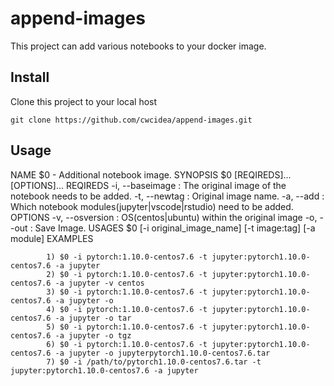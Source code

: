 # append-images

This project can add various notebooks to your docker image.

## Install
Clone this project to your local host
```
git clone https://github.com/cwcidea/append-images.git
```

## Usage

NAME
        $0 - Additional notebook image.
SYNOPSIS
        $0 [REQIREDS]... [OPTIONS]...
REQIREDS
        -i, --baseimage : The original image of the notebook needs to be added.
        -t, --newtag :    Original image name.
        -a, --add :       Which notebook modules(jupyter|vscode|rstudio) need to be added.
OPTIONS
        -v, --osversion : OS(centos|ubuntu) within the original image
        -o, --out :       Save Image.
USAGES
        $0 [-i original_image_name] [-t image:tag] [-a module]
EXAMPLES
```
        1) $0 -i pytorch:1.10.0-centos7.6 -t jupyter:pytorch1.10.0-centos7.6 -a jupyter
        2) $0 -i pytorch:1.10.0-centos7.6 -t jupyter:pytorch1.10.0-centos7.6 -a jupyter -v centos
        3) $0 -i pytorch:1.10.0-centos7.6 -t jupyter:pytorch1.10.0-centos7.6 -a jupyter -o
        4) $0 -i pytorch:1.10.0-centos7.6 -t jupyter:pytorch1.10.0-centos7.6 -a jupyter -o tar
        5) $0 -i pytorch:1.10.0-centos7.6 -t jupyter:pytorch1.10.0-centos7.6 -a jupyter -o tgz
        6) $0 -i pytorch:1.10.0-centos7.6 -t jupyter:pytorch1.10.0-centos7.6 -a jupyter -o jupyterpytorch1.10.0-centos7.6.tar
        7) $0 -i /path/to/pytorch1.10.0-centos7.6.tar -t jupyter:pytorch1.10.0-centos7.6 -a jupyter
```
